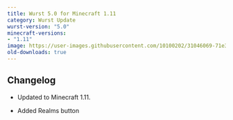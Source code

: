 ```yaml
---
title: Wurst 5.0 for Minecraft 1.11
category: Wurst Update
wurst-version: "5.0"
minecraft-versions:
- "1.11"
image: https://user-images.githubusercontent.com/10100202/31046069-71e3333c-a5f2-11e7-9527-96ec259e3b95.jpg
old-downloads: true
---
```

## Changelog

- Updated to Minecraft 1.11.

- Added Realms button
